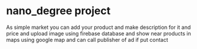# nano_degree project 
As simple market you can add your product and make description for it and price and upload image 
using firebase database and show near products in maps using google map and can call publisher of ad if put contact
